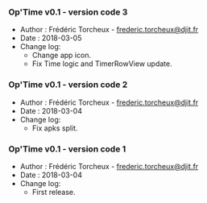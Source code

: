 ### Op'Time v0.1 - version code 3
* Author : Frédéric Torcheux - frederic.torcheux@djit.fr
* Date :  2018-03-05
* Change log:
    - Change app icon.
    - Fix Time logic and TimerRowView update.



### Op'Time v0.1 - version code 2
* Author : Frédéric Torcheux - frederic.torcheux@djit.fr
* Date :  2018-03-04
* Change log:
    - Fix apks split.



### Op'Time v0.1 - version code 1
* Author : Frédéric Torcheux - frederic.torcheux@djit.fr
* Date :  2018-03-04
* Change log:
    - First release.
